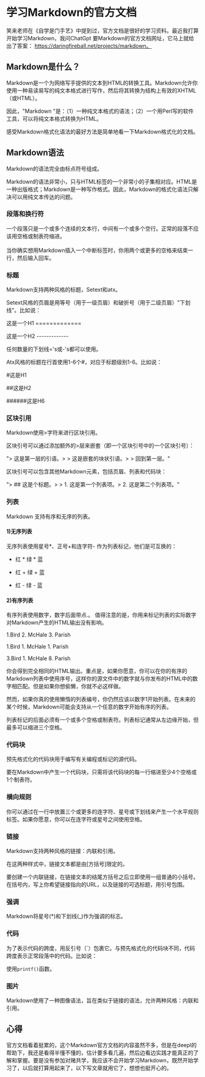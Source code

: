 # 学习Markdown的官方文档

笑来老师在《自学是门手艺》中提到过，官方文档是很好的学习资料。最近我打算开始学习Markdown，我问ChatGpt 要Markdown的官方文档网址，它马上就给出了答案：
https://daringfireball.net/projects/markdown。

## Markdown是什么？

Markdown是一个为网络写手提供的文本到HTML的转换工具。Markdown允许你使用一种易读易写的纯文本格式进行写作，然后将其转换为结构上有效的XHTML（或HTML）。

因此，"Markdown "是：（1）一种纯文本格式的语法；（2）一个用Perl写的软件工具，可以将纯文本格式转换为HTML。

感受Markdown格式化语法的最好方法是简单地看一下Markdown格式化的文档。

## Markdown语法

Markdown的语法完全由标点符号组成。

Markdown的语法非常小，只与HTML标签的一个非常小的子集相对应。HTML是一种出版格式；Markdown是一种写作格式。因此，Markdown的格式化语法只解决可以用纯文本传达的问题。

### 段落和换行符

一个段落只是一个或多个连续的文本行，中间有一个或多个空行。正常的段落不应该用空格或制表符缩进。  
<br />当你确实想用Markdown插入一个中断标签时，你用两个或更多的空格来结束一行，然后输入回车。

### 标题

Markdown支持两种风格的标题，Setext和atx。

Setext风格的页眉是用等号（用于一级页眉）和破折号（用于二级页眉）"下划线"。比如说：

这是一个H1 ============= 

这是一个H2 ------------- 

任何数量的下划线='s或-'s都可以使用。

Atx风格的标题在行首使用1-6个#，对应于标题级别1-6。比如说：

#这是H1

##这是H2

######这是H6

### 区块引用

Markdown使用>字符来进行区块引用。

区块引号可以通过添加额外的>层来嵌套（即一个区块引号中的一个区块引号）：

"> 这是第一层的引语。> > 这是嵌套的块状引语。> > 回到第一层。"

区块引号可以包含其他Markdown元素，包括页眉、列表和代码块：

"> ## 这是个标题。> > 1. 这是第一个列表项。> 2. 这是第二个列表项。"


### 列表

Markdown 支持有序和无序的列表。

#### 1)无序列表

无序列表使用星号*、正号+和连字符- 作为列表标记，他们是可互换的：

* 红 * 绿 * 蓝

+ 红 + 绿 + 蓝

- 红 - 绿 - 蓝 

#### 2)有序列表

有序列表使用数字，数字后面带点.。
值得注意的是，你用来标记列表的实际数字对Markdown产生的HTML输出没有影响。

1.Bird 2. McHale 3. Parish 

1.Bird 1. McHale 1. Parish 

3.Bird 1. McHale 8. Parish 

你会得到完全相同的HTML输出。重点是，如果你愿意，你可以在你的有序的Markdown列表中使用序号，这样你的源文件中的数字就与你发布的HTML中的数字相匹配。但是如果你想偷懒，你就不必这样做。

然而，如果你真的使用懒惰的列表编号，你仍然应该以数字1开始列表。在未来的某个时候，Markdown可能会支持从一个任意的数字开始有序的列表。

列表标记的后面必须有一个或多个空格或制表符。列表标记通常从左边缘开始，但最多可以缩进三个空格。

### 代码块

预先格式化的代码块用于编写有关编程或标记的源代码。

要在Markdown中产生一个代码块，只需将该代码块的每一行缩进至少4个空格或1个制表符。

### 横向规则

你可以通过在一行中放置三个或更多的连字符、星号或下划线来产生一个水平规则标签。如果你愿意，你可以在连字符或星号之间使用空格。

### 链接

Markdown支持两种风格的链接：内联和引用。

在这两种样式中，链接文本都是由[方括号]限定的。

要创建一个内联链接，在链接文本的结尾方括号之后立即使用一组普通的小括号。在括号内，写上你希望链接指向的URL，以及链接的可选标题，用引号包围。

### 强调

Markdown将星号(*)和下划线(_)作为强调的标志。

### 代码

为了表示代码的跨度，用反引号（`）包裹它。与预先格式化的代码块不同，代码跨度表示正常段落中的代码。比如说：

使用`printf()`函数。

### 图片

Markdown使用了一种图像语法，旨在类似于链接的语法，允许两种风格：内联和引用。

## 心得

官方文档看着挺累的，这个Markdown官方文档的内容虽然不多，但是在deepl的帮助下，我还是看得半懂不懂的，估计要多看几遍，然后边看边实践才能真正的了解和掌握。要是没有参加对赌共学，我应该不会开始学习Markdown，既然开始学习了，以后就打算用起来了，以下写文章就用它了，想想也挺开心的。